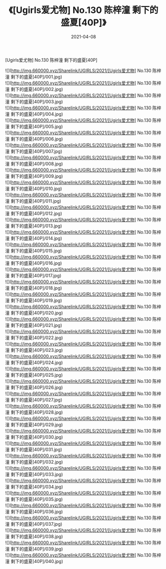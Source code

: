 ﻿---
layout: post
title:  《[Ugirls爱尤物] No.130 陈梓潼 剩下的盛夏[40P]》
date:   2021-04-08
img: http://img.660000.xyz/Sharelink/UGIRLS/2021/[Ugirls爱尤物] No.130 陈梓潼 剩下的盛夏[40P]/000.jpg
categories: [美女, 清纯, 唯美]
---

[Ugirls爱尤物] No.130 陈梓潼 剩下的盛夏[40P]

  ![](http://img.660000.xyz/Sharelink/UGIRLS/2021/[Ugirls爱尤物] No.130 陈梓潼 剩下的盛夏[40P]/001.jpg) <br> ![](http://img.660000.xyz/Sharelink/UGIRLS/2021/[Ugirls爱尤物] No.130 陈梓潼 剩下的盛夏[40P]/002.jpg) <br> ![](http://img.660000.xyz/Sharelink/UGIRLS/2021/[Ugirls爱尤物] No.130 陈梓潼 剩下的盛夏[40P]/003.jpg) <br> ![](http://img.660000.xyz/Sharelink/UGIRLS/2021/[Ugirls爱尤物] No.130 陈梓潼 剩下的盛夏[40P]/004.jpg) <br> ![](http://img.660000.xyz/Sharelink/UGIRLS/2021/[Ugirls爱尤物] No.130 陈梓潼 剩下的盛夏[40P]/005.jpg) <br> ![](http://img.660000.xyz/Sharelink/UGIRLS/2021/[Ugirls爱尤物] No.130 陈梓潼 剩下的盛夏[40P]/006.jpg) <br> ![](http://img.660000.xyz/Sharelink/UGIRLS/2021/[Ugirls爱尤物] No.130 陈梓潼 剩下的盛夏[40P]/007.jpg) <br> ![](http://img.660000.xyz/Sharelink/UGIRLS/2021/[Ugirls爱尤物] No.130 陈梓潼 剩下的盛夏[40P]/008.jpg) <br> ![](http://img.660000.xyz/Sharelink/UGIRLS/2021/[Ugirls爱尤物] No.130 陈梓潼 剩下的盛夏[40P]/009.jpg) <br> ![](http://img.660000.xyz/Sharelink/UGIRLS/2021/[Ugirls爱尤物] No.130 陈梓潼 剩下的盛夏[40P]/010.jpg) <br> ![](http://img.660000.xyz/Sharelink/UGIRLS/2021/[Ugirls爱尤物] No.130 陈梓潼 剩下的盛夏[40P]/011.jpg) <br> ![](http://img.660000.xyz/Sharelink/UGIRLS/2021/[Ugirls爱尤物] No.130 陈梓潼 剩下的盛夏[40P]/012.jpg) <br> ![](http://img.660000.xyz/Sharelink/UGIRLS/2021/[Ugirls爱尤物] No.130 陈梓潼 剩下的盛夏[40P]/013.jpg) <br> ![](http://img.660000.xyz/Sharelink/UGIRLS/2021/[Ugirls爱尤物] No.130 陈梓潼 剩下的盛夏[40P]/014.jpg) <br> ![](http://img.660000.xyz/Sharelink/UGIRLS/2021/[Ugirls爱尤物] No.130 陈梓潼 剩下的盛夏[40P]/015.jpg) <br> ![](http://img.660000.xyz/Sharelink/UGIRLS/2021/[Ugirls爱尤物] No.130 陈梓潼 剩下的盛夏[40P]/016.jpg) <br> ![](http://img.660000.xyz/Sharelink/UGIRLS/2021/[Ugirls爱尤物] No.130 陈梓潼 剩下的盛夏[40P]/017.jpg) <br> ![](http://img.660000.xyz/Sharelink/UGIRLS/2021/[Ugirls爱尤物] No.130 陈梓潼 剩下的盛夏[40P]/018.jpg) <br> ![](http://img.660000.xyz/Sharelink/UGIRLS/2021/[Ugirls爱尤物] No.130 陈梓潼 剩下的盛夏[40P]/019.jpg) <br> ![](http://img.660000.xyz/Sharelink/UGIRLS/2021/[Ugirls爱尤物] No.130 陈梓潼 剩下的盛夏[40P]/020.jpg) <br> ![](http://img.660000.xyz/Sharelink/UGIRLS/2021/[Ugirls爱尤物] No.130 陈梓潼 剩下的盛夏[40P]/021.jpg) <br> ![](http://img.660000.xyz/Sharelink/UGIRLS/2021/[Ugirls爱尤物] No.130 陈梓潼 剩下的盛夏[40P]/022.jpg) <br> ![](http://img.660000.xyz/Sharelink/UGIRLS/2021/[Ugirls爱尤物] No.130 陈梓潼 剩下的盛夏[40P]/023.jpg) <br> ![](http://img.660000.xyz/Sharelink/UGIRLS/2021/[Ugirls爱尤物] No.130 陈梓潼 剩下的盛夏[40P]/024.jpg) <br> ![](http://img.660000.xyz/Sharelink/UGIRLS/2021/[Ugirls爱尤物] No.130 陈梓潼 剩下的盛夏[40P]/025.jpg) <br> ![](http://img.660000.xyz/Sharelink/UGIRLS/2021/[Ugirls爱尤物] No.130 陈梓潼 剩下的盛夏[40P]/026.jpg) <br> ![](http://img.660000.xyz/Sharelink/UGIRLS/2021/[Ugirls爱尤物] No.130 陈梓潼 剩下的盛夏[40P]/027.jpg) <br> ![](http://img.660000.xyz/Sharelink/UGIRLS/2021/[Ugirls爱尤物] No.130 陈梓潼 剩下的盛夏[40P]/028.jpg) <br> ![](http://img.660000.xyz/Sharelink/UGIRLS/2021/[Ugirls爱尤物] No.130 陈梓潼 剩下的盛夏[40P]/029.jpg) <br> ![](http://img.660000.xyz/Sharelink/UGIRLS/2021/[Ugirls爱尤物] No.130 陈梓潼 剩下的盛夏[40P]/030.jpg) <br> ![](http://img.660000.xyz/Sharelink/UGIRLS/2021/[Ugirls爱尤物] No.130 陈梓潼 剩下的盛夏[40P]/031.jpg) <br> ![](http://img.660000.xyz/Sharelink/UGIRLS/2021/[Ugirls爱尤物] No.130 陈梓潼 剩下的盛夏[40P]/032.jpg) <br> ![](http://img.660000.xyz/Sharelink/UGIRLS/2021/[Ugirls爱尤物] No.130 陈梓潼 剩下的盛夏[40P]/033.jpg) <br> ![](http://img.660000.xyz/Sharelink/UGIRLS/2021/[Ugirls爱尤物] No.130 陈梓潼 剩下的盛夏[40P]/034.jpg) <br> ![](http://img.660000.xyz/Sharelink/UGIRLS/2021/[Ugirls爱尤物] No.130 陈梓潼 剩下的盛夏[40P]/035.jpg) <br> ![](http://img.660000.xyz/Sharelink/UGIRLS/2021/[Ugirls爱尤物] No.130 陈梓潼 剩下的盛夏[40P]/036.jpg) <br> ![](http://img.660000.xyz/Sharelink/UGIRLS/2021/[Ugirls爱尤物] No.130 陈梓潼 剩下的盛夏[40P]/037.jpg) <br> ![](http://img.660000.xyz/Sharelink/UGIRLS/2021/[Ugirls爱尤物] No.130 陈梓潼 剩下的盛夏[40P]/038.jpg) <br> ![](http://img.660000.xyz/Sharelink/UGIRLS/2021/[Ugirls爱尤物] No.130 陈梓潼 剩下的盛夏[40P]/039.jpg) <br> ![](http://img.660000.xyz/Sharelink/UGIRLS/2021/[Ugirls爱尤物] No.130 陈梓潼 剩下的盛夏[40P]/040.jpg) <br>